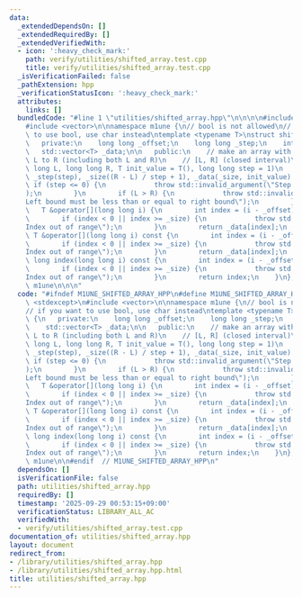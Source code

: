 ```yaml
---
data:
  _extendedDependsOn: []
  _extendedRequiredBy: []
  _extendedVerifiedWith:
  - icon: ':heavy_check_mark:'
    path: verify/utilities/shifted_array.test.cpp
    title: verify/utilities/shifted_array.test.cpp
  _isVerificationFailed: false
  _pathExtension: hpp
  _verificationStatusIcon: ':heavy_check_mark:'
  attributes:
    links: []
  bundledCode: "#line 1 \"utilities/shifted_array.hpp\"\n\n\n\n#include <stdexcept>\n\
    #include <vector>\n\nnamespace m1une {\n// bool is not allowed\n// if you want\
    \ to use bool, use char instead\ntemplate <typename T>\nstruct shifted_array {\n\
    \   private:\n    long long _offset;\n    long long _step;\n    int _size;\n \
    \   std::vector<T> _data;\n\n   public:\n    // make an array with indices from\
    \ L to R (including both L and R)\n    // [L, R] (closed interval)\n    shifted_array(long\
    \ long L, long long R, T init_value = T(), long long step = 1)\n        : _offset(L),\
    \ _step(step), _size((R - L) / step + 1), _data(_size, init_value) {\n       \
    \ if (step <= 0) {\n            throw std::invalid_argument(\"Step must be positive\"\
    );\n        }\n        if (L > R) {\n            throw std::invalid_argument(\"\
    Left bound must be less than or equal to right bound\");\n        }\n    }\n \
    \   T &operator[](long long i) {\n        int index = (i - _offset) / _step;\n\
    \        if (index < 0 || index >= _size) {\n            throw std::out_of_range(\"\
    Index out of range\");\n        }\n        return _data[index];\n    };\n    const\
    \ T &operator[](long long i) const {\n        int index = (i - _offset) / _step;\n\
    \        if (index < 0 || index >= _size) {\n            throw std::out_of_range(\"\
    Index out of range\");\n        }\n        return _data[index];\n    };\n    long\
    \ long index(long long i) const {\n        int index = (i - _offset) / _step;\n\
    \        if (index < 0 || index >= _size) {\n            throw std::out_of_range(\"\
    Index out of range\");\n        }\n        return index;\n    }\n};\n\n}  // namespace\
    \ m1une\n\n\n"
  code: "#ifndef M1UNE_SHIFTED_ARRAY_HPP\n#define M1UNE_SHIFTED_ARRAY_HPP 1\n\n#include\
    \ <stdexcept>\n#include <vector>\n\nnamespace m1une {\n// bool is not allowed\n\
    // if you want to use bool, use char instead\ntemplate <typename T>\nstruct shifted_array\
    \ {\n   private:\n    long long _offset;\n    long long _step;\n    int _size;\n\
    \    std::vector<T> _data;\n\n   public:\n    // make an array with indices from\
    \ L to R (including both L and R)\n    // [L, R] (closed interval)\n    shifted_array(long\
    \ long L, long long R, T init_value = T(), long long step = 1)\n        : _offset(L),\
    \ _step(step), _size((R - L) / step + 1), _data(_size, init_value) {\n       \
    \ if (step <= 0) {\n            throw std::invalid_argument(\"Step must be positive\"\
    );\n        }\n        if (L > R) {\n            throw std::invalid_argument(\"\
    Left bound must be less than or equal to right bound\");\n        }\n    }\n \
    \   T &operator[](long long i) {\n        int index = (i - _offset) / _step;\n\
    \        if (index < 0 || index >= _size) {\n            throw std::out_of_range(\"\
    Index out of range\");\n        }\n        return _data[index];\n    };\n    const\
    \ T &operator[](long long i) const {\n        int index = (i - _offset) / _step;\n\
    \        if (index < 0 || index >= _size) {\n            throw std::out_of_range(\"\
    Index out of range\");\n        }\n        return _data[index];\n    };\n    long\
    \ long index(long long i) const {\n        int index = (i - _offset) / _step;\n\
    \        if (index < 0 || index >= _size) {\n            throw std::out_of_range(\"\
    Index out of range\");\n        }\n        return index;\n    }\n};\n\n}  // namespace\
    \ m1une\n\n#endif  // M1UNE_SHIFTED_ARRAY_HPP\n"
  dependsOn: []
  isVerificationFile: false
  path: utilities/shifted_array.hpp
  requiredBy: []
  timestamp: '2025-09-29 00:53:15+09:00'
  verificationStatus: LIBRARY_ALL_AC
  verifiedWith:
  - verify/utilities/shifted_array.test.cpp
documentation_of: utilities/shifted_array.hpp
layout: document
redirect_from:
- /library/utilities/shifted_array.hpp
- /library/utilities/shifted_array.hpp.html
title: utilities/shifted_array.hpp
---
```

